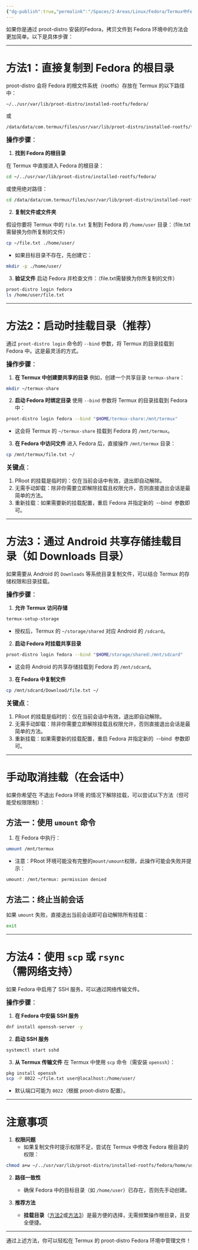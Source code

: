 ```yaml
---
{"dg-publish":true,"permalink":"/Spaces/2-Areas/Linux/Fedora/Termux中Fedora拷贝方法（proot-distro）/"}
---
```


如果你是通过 proot-distro 安装的Fedora，拷贝文件到 Fedora 环境中的方法会更加简单。以下是具体步骤：

---

 # 方法1：直接复制到 Fedora 的根目录

proot-distro 会将 Fedora 的根文件系统（rootfs）存放在 Termux 的以下路径中：  
```bash
~/../usr/var/lib/proot-distro/installed-rootfs/fedora/
```
或  
```bash
/data/data/com.termux/files/usr/var/lib/proot-distro/installed-rootfs/fedora/
```
 <big>**操作步骤**：</big>
1. **找到 Fedora 的根目录**
   
在 Termux 中直接进入 Fedora 的根目录：
```bash
cd ~/../usr/var/lib/proot-distro/installed-rootfs/fedora/
```
或使用绝对路径：
```bash
cd /data/data/com.termux/files/usr/var/lib/proot-distro/installed-rootfs/fedora/
```
2. **复制文件或文件夹**

假设你要将 Termux 中的 `file.txt` 复制到 Fedora 的 `/home/user` 目录：（file.txt需替换为你所复制的文件）
```bash
cp ~/file.txt ./home/user/
```
- 如果目标目录不存在，先创建它：
```bash
mkdir -p ./home/user/
```

3. **验证文件**
启动 Fedora 并检查文件：（file.txt需替换为你所复制的文件）
```bash
proot-distro login fedora
ls /home/user/file.txt
```

---

 # 方法2：启动时挂载目录（推荐）
通过 `proot-distro login` 命令的 `--bind` 参数，将 Termux 的目录挂载到 Fedora 中。这是最灵活的方式。

<big>**操作步骤**：</big>
1. **在 Termux 中创建要共享的目录**
例如，创建一个共享目录 `termux-share`：
```bash
mkdir ~/termux-share
```

2. **启动 Fedora 时绑定目录**
使用 `--bind` 参数将 Termux 的目录挂载到 Fedora 中：
```bash
proot-distro login fedora --bind "$HOME/termux-share:/mnt/termux"
```
- 这会将 Termux 的 `~/termux-share` 挂载到 Fedora 的 `/mnt/termux`。

3. **在 Fedora 中访问文件**
进入 Fedora 后，直接操作 `/mnt/termux` 目录：
```bash
cp /mnt/termux/file.txt ~/
```
<big>**关键点**：</big>
 1. PRoot 的挂载是临时的：仅在当前会话中有效，退出即自动解除。
 2. 无需手动卸载：除非你需要立即解除挂载且权限允许，否则直接退出会话是最简单的方法。
3. 重新挂载：如果需要新的挂载配置，重启 Fedora 并指定新的  --bind  参数即可。

---

 # 方法3：通过 Android 共享存储挂载目录（如 Downloads 目录）
如果需要从 Android 的 `Downloads` 等系统目录复制文件，可以结合 Termux 的存储权限和目录挂载。

 <big>**操作步骤**：</big>
1. **允许 Termux 访问存储**
```bash
termux-setup-storage
```
- 授权后，Termux 的 `~/storage/shared` 对应 Android 的 `/sdcard`。

2. **启动 Fedora 时挂载共享目录**
```bash
proot-distro login fedora --bind "$HOME/storage/shared:/mnt/sdcard"
```
- 这会将 Android 的共享存储挂载到 Fedora 的 `/mnt/sdcard`。

3. **在 Fedora 中复制文件**
```bash
cp /mnt/sdcard/Download/file.txt ~/
```
<big>**关键点**：</big>
 1. PRoot 的挂载是临时的：仅在当前会话中有效，退出即自动解除。
 2. 无需手动卸载：除非你需要立即解除挂载且权限允许，否则直接退出会话是最简单的方法。
3. 重新挂载：如果需要新的挂载配置，重启 Fedora 并指定新的  --bind  参数即可。

---

# 手动取消挂载（在会话中）
如果你希望在 不退出 Fedora 环境 的情况下解除挂载，可以尝试以下方法（但可能受权限限制）：

## **方法一：使用 `umount` 命令**
1. 在 Fedora 中执行：
```bash
umount /mnt/termux
```
- 注意：PRoot 环境可能没有完整的`mount/umount`权限，此操作可能会失败并提示：
```bash
umount: /mnt/termux: permission denied
```
## 方法二：终止当前会话
如果 `umount` 失败，直接退出当前会话即可自动解除所有挂载：
```bash
exit
```

---

 # 方法4：使用 `scp` 或 `rsync`（需网络支持）
如果 Fedora 中启用了 SSH 服务，可以通过网络传输文件。

 <big>**操作步骤**：</big>
1. **在 Fedora 中安装 SSH 服务**
```bash
dnf install openssh-server -y
```

2. **启动 SSH 服务**
```bash
systemctl start sshd
```

3. **从 Termux 传输文件**
   在 Termux 中使用 `scp` 命令（需安装 `openssh`）：
   
```bash
pkg install openssh
scp -P 8022 ~/file.txt user@localhost:/home/user/
```
   - 默认端口可能为 `8022`（根据 proot-distro 配置）。

---

# 注意事项
1. **权限问题**
   - 如果复制文件时提示权限不足，尝试在 Termux 中修改 Fedora 根目录的权限：
```bash
chmod a+w ~/../usr/var/lib/proot-distro/installed-rootfs/fedora/home/user/
```

2. **路径一致性**
   - 确保 Fedora 中的目标目录（如 `/home/user`）已存在，否则先手动创建。

3. **推荐方法**
   - **挂载目录**（[方法2](#方法2：启动时挂载目录（推荐）)或[方法3](#方法3：通过%20Android%20共享存储挂载目录（如%20Downloads%20目录）)）是最方便的选择，无需频繁操作根目录，且安全便捷。

---

通过上述方法，你可以轻松在 Termux 的 proot-distro Fedora 环境中管理文件！